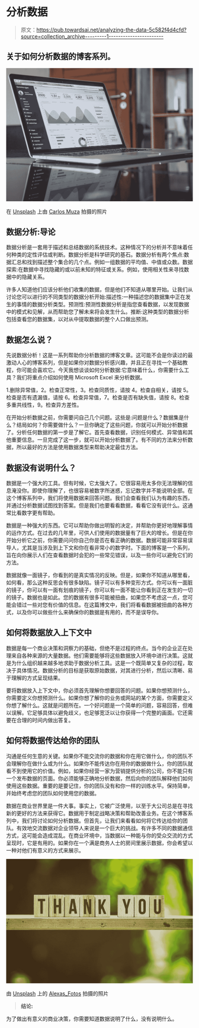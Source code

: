 # 分析数据

> 原文：<https://pub.towardsai.net/analyzing-the-data-5c582f4d4cfd?source=collection_archive---------1----------------------->

## 关于如何分析数据的博客系列。

![](img/7002eaf7df2a2517c247d320f74734c3.png)

在 [Unsplash](https://unsplash.com?utm_source=medium&utm_medium=referral) 上由 [Carlos Muza](https://unsplash.com/@kmuza?utm_source=medium&utm_medium=referral) 拍摄的照片

## 数据分析:导论

数据分析是一套用于描述和总结数据的系统技术。这种情况下的分析并不意味着任何种类的定性评估或判断。数据分析是科学研究的基石。数据分析有两个焦点:数据汇总和找到描述整个集合的几个点。例如一组数据的平均值、中值或众数。数据探索:在数据中寻找隐藏的或以前未知的特征或关系。例如，使用相关性来寻找数据中的隐藏关系。

许多人知道他们应该分析他们收集的数据，但是他们不知道从哪里开始。让我们从讨论您可以进行的不同类型的数据分析开始:描述性:一种描述您的数据集中正在发生的事情的数据分析类型。预测性:预测性数据分析是指您查看数据，以发现数据中的模式和见解，从而帮助您了解未来将会发生什么。推断:这种类型的数据分析包括查看您的数据集，以对从中提取数据的整个人口做出预测。

## 数据怎么说？

先说数据分析！这是一系列帮助你分析数据的博客文章。这可能不会是你读过的最激动人心的博客系列，但是如果你对数据分析感兴趣，并且正在寻找一个基础教程，你可能会喜欢它。今天我想谈谈如何分析数据:它意味着什么，你需要什么工具？我们将重点介绍如何使用 Microsoft Excel 来分析数据。

1.删除异常值，2。检查正常性，3。检查同质性，请按 4。检查自相关，请按 5。检查是否有遗漏值，请按 6。检查异常值，7。检查是否有缺失值，请按 8。检查多重共线性，9。检查异方差性。

在开始分析数据之前，你需要问自己几个问题。这些是:问题是什么？数据集是什么？结局如何？你需要做什么？一旦你确定了这些问题，你就可以开始分析数据了。分析任何数据的第一步是了解它。首先查看数据，识别任何模式、异常值和其他重要信息。一旦完成了这一步，就可以开始分析数据了。有不同的方法来分析数据，所以最好的方法是使用数据类型来帮助决定最佳方法。

## 数据没有说明什么？

数据是一个强大的工具。但有时候，它太强大了。它很容易用太多你无法理解的信息淹没你。即使你理解了，也很容易被数字所迷惑，忘记数字并不能说明全部。在这个博客系列中，我们将使用数据来回答问题。我们会查看我们认为有趣的东西，并通过分析数据试图找到答案。但是我们也要看看数据，看看它没有说什么。这通常比看数字更有帮助。

数据是一种强大的东西。它可以帮助你做出明智的决定，并帮助你更好地理解事情的运作方式。在过去的几年里，可供人们使用的数据量有了巨大的增长。但是在你开始分析它之前，你需要问问你自己你是否在看正确的数据。数据可能非常容易误导人，尤其是当涉及到上下文和你在看非常小的数字时。下面的博客是一个系列，旨在向你展示人们在查看数据时会犯的一些常见错误，以及一些你可以避免它们的方法。

数据就像一面镜子，你看到的是真实情况的反映。但是，如果你不知道从哪里看，如何看，那么这种反思会有很多缺陷。镜子可以有多种变形方式。你可以有一面脏的镜子，你可以有一面有划痕的镜子，你可以有一面不能让你看到正在发生的一切的镜子。数据也是如此。您的数据有很多可能被扭曲，如果您不考虑这一点，您可能会错过一些对您有价值的信息。在这篇博文中，我们将看看数据被扭曲的各种方式，以及你可以做些什么来确保你的数据是有用的，而不是误导你。

## 如何将数据放入上下文中

数据是每一个商业决策和洞察力的基础，但绝不是过程的终点。当今的企业正在处理来自各种来源的大量数据。他们需要能够将这些数据放入环境中进行决策。这就是为什么组织越来越多地求助于数据分析工具。这是一个既简单又复杂的过程，取决于具体情况。数据分析的目标是获取原始数据，对其进行分析，然后以清晰、易于理解的方式呈现结果。

要将数据放入上下文中，你必须首先理解你想要回答的问题。如果你想预测什么，你需要定义你想预测什么。如果你想了解你的业务或网站的某个方面，你需要定义你想了解什么。这就是问题所在。一个好问题是一个简单的问题，容易回答，但难以误解。它足够具体以避免歧义，也足够宽泛以让你获得一个完整的画面。它还需要在合理的时间内做出答复。

## 如何将数据传达给你的团队

沟通是任何生意的关键。如果你不能交流你的数据和你在用它做什么，你的团队不会理解你在做什么或为什么。如果你不能传达你在用你的数据做什么，你的团队就看不到使用它的价值。例如，如果你经营一家为营销提供分析的公司，你不能只有一个发布数据的页面。你必须能够正确地分析数据，然后向你的团队解释他们如何使用这些数据。重要的是要记住，你的团队没有和你一样的训练水平。保持简单，并始终考虑您的团队如何使用您的数据。

数据在商业世界里是一件大事。事实上，它被广泛使用，以至于大公司总是在寻找新的更好的方法来获得它。数据用于制定战略决策和帮助改善业务。在这个博客系列中，我们将讨论如何分析数据。但首先，让我们来看看如何将它传达给你的团队。有效地交流数据对企业领导人来说是一个巨大的挑战。有许多不同的数据通信方式，这可能会造成混乱。在商业环境中，当数据以一种能与你的受众交流的方式呈现时，它是有用的。如果你在一个满是商务人士的房间里展示数据，你会希望以一种对他们有意义的方式来展示。

![](img/3645eee4a0c019c141566d3f2523bfb6.png)

由 [Unsplash](https://unsplash.com?utm_source=medium&utm_medium=referral) 上的 [Alexas_Fotos](https://unsplash.com/@alexas_fotos?utm_source=medium&utm_medium=referral) 拍摄的照片

> **结论:**

为了做出有意义的商业决策，你需要知道数据说明了什么，没有说明什么。